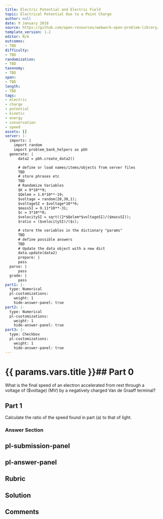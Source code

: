 ```yaml
---
title: Electric Potential and Electric Field
topic: Electrical Potential Due to a Point Charge
author: null
date: 9 January 2018
source: https://github.com/open-resources/webwork-open-problem-library/tree/master/Contrib/BrockPhysics/College_Physics_Urone/19.Electric_Potential_and_Electric_Field/19-03.Electrical_Potential_Due_to_a_Point_Charge/NU_U17_19_03_012.pg
template_version: 1.2
editor: N/A
outcomes:
- TBD
difficulty:
- TBD
randomization:
- TBD
taxonomy:
- TBD
span:
- TBD
length:
- TBD
tags:
- electric
- charge
- potential
- kinetic
- energy
- conservation
- speed
assets: []
server: |-
  imports: |
    import random
    import problem_bank_helpers as pbh
  generate: |
      data2 = pbh.create_data2()

      # define or load names/items/objects from server files
      TBD
      # store phrases etc
      TBD
      # Randomize Variables
      $K = 9*10**9;
      $Qelem = 1.6*10**-19;
      $voltage = random(20,30,1);
      $voltageSI = $voltage*10**6;
      $massSI = 9.11*10**-31;
      $c = 3*10**8;
      $velocitySI = sqrt((2*$Qelem*$voltageSI)/($massSI));
      $ratio = ($velocitySI)/($c);

      # store the variables in the dictionary "params"
      TBD
      # define possible answers
      TBD
      # Update the data object with a new dict
      data.update(data2)
      prepare: |
      pass
  parse: |
      pass
  grade: |
      pass
part1: |-
  type: Numerical
  pl-customizations:
    weight: 1
    hide-answer-panel: true
part2: |-
  type: Numerical
  pl-customizations:
    weight: 1
    hide-answer-panel: true
part3: |-
  type: Checkbox
  pl-customizations:
    weight: 1
    hide-answer-panel: true
---
```


# {{ params.vars.title }}## Part 0 
What is the final speed of an electron accelerated from rest through a voltage of ($voltage) (MV) by a negatively charged Van de Graaff terminal? 
## Part 1 
Calculate the ratio of the speed found in part (a) to that of light. 


### Answer Section 


## pl-submission-panel 


## pl-answer-panel 


## Rubric 


## Solution 


## Comments 



